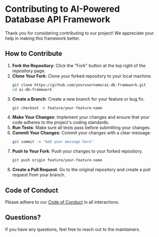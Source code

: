 # Contributing to AI-Powered Database API Framework

Thank you for considering contributing to our project! We appreciate your help in making this framework better.

## How to Contribute

1. **Fork the Repository**: Click the "Fork" button at the top right of the repository page.
2. **Clone Your Fork**: Clone your forked repository to your local machine.
   ```bash
   git clone https://github.com/yourusername/ai-db-framework.git
   cd ai-db-framework
   ```
3. **Create a Branch**: Create a new branch for your feature or bug fix.
   ```bash
   git checkout -b feature/your-feature-name
   ```
4. **Make Your Changes**: Implement your changes and ensure that your code adheres to the project's coding standards.
5. **Run Tests**: Make sure all tests pass before submitting your changes.
6. **Commit Your Changes**: Commit your changes with a clear message.
   ```bash
   git commit -m "Add your message here"
   ```
7. **Push to Your Fork**: Push your changes to your forked repository.
   ```bash
   git push origin feature/your-feature-name
   ```
8. **Create a Pull Request**: Go to the original repository and create a pull request from your branch.

## Code of Conduct
Please adhere to our [Code of Conduct](CODE_OF_CONDUCT.md) in all interactions.

## Questions?
If you have any questions, feel free to reach out to the maintainers.